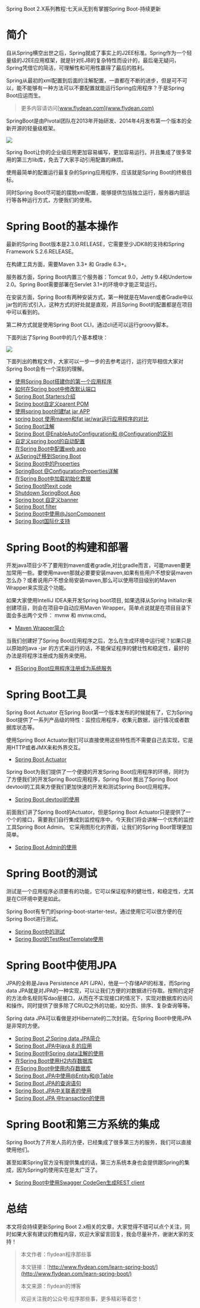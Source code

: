 Spring Boot 2.X系列教程:七天从无到有掌握Spring Boot-持续更新

# 简介

自从Spring横空出世之后，Spring就成了事实上的J2EE标准。Spring作为一个轻量级的J2EE应用框架，就是针对EJB的复杂特性而设计的，最后毫无疑问，Spring凭借它的简洁，可理解性和可用性赢得了最后的胜利。

Spring从最初的xml配置到后面的注解配置，一直都在不断的进步，但是可不可以，能不能够有一种方法可以不要配置就能运行Spring应用程序？于是Spring Boot应运而生。

> 更多内容请访问[www.flydean.com](www.flydean.com)

SpringBoot是由Pivotal团队在2013年开始研发、2014年4月发布第一个版本的全新开源的轻量级框架。

![](https://img-blog.csdnimg.cn/20200519220936364.png?x-oss-process=image/watermark,type_ZmFuZ3poZW5naGVpdGk,shadow_0,text_aHR0cDovL3d3dy5mbHlkZWFuLmNvbQ==,size_35,color_8F8F8F,t_70)

Spring Boot让你的企业级应用更加容易编写，更加容易运行。并且集成了很多常用的第三方lib库，免去了大家手动引用配置的麻烦。

使用最简单的配置运行最复杂的Spring应用程序，应该就是Spring Boot的终极目标。

同时Spring Boot尽可能的摆脱xml配置，能够提供包括独立运行，服务器内部运行等各种运行方式，方便我们的使用。

# Spring Boot的基本操作

最新的Spring Boot版本是2.3.0.RELEASE，它需要至少JDK8的支持和Spring Framework 5.2.6.RELEASE。

在构建工具方面，需要Maven 3.3+ 和 Gradle 6.3+。

服务器方面，Spring Boot内置三个服务器：Tomcat 9.0，Jetty 9.4和Undertow 2.0。Spring Boot需要部署在Servlet 3.1+的环境中才能正常运行。

在安装方面，Spring Boot有两种安装方式，第一种就是在Maven或者Gradle中以jar包的形式引入，这种方式的好处就是直观，并且Spring Boot的配置都是在项目中可以看到的。

第二种方式就是使用Spring Boot CLI，通过cli还可以运行groovy脚本。

下面列出了Spring Boot中的几个基本模块：

![](https://img-blog.csdnimg.cn/20200519230601826.png?x-oss-process=image/watermark,type_ZmFuZ3poZW5naGVpdGk,shadow_0,text_aHR0cDovL3d3dy5mbHlkZWFuLmNvbQ==,size_35,color_8F8F8F,t_70)

下面列出的教程文件，大家可以一步一步的去参考运行，运行完毕相信大家对Spring Boot会有一个深刻的理解。

* [使用Spring Boot搭建你的第一个应用程序](https://blog.csdn.net/superfjj/article/details/104059204)
* [如何在Spring boot中修改默认端口](https://blog.csdn.net/superfjj/article/details/104067691)
* [Spring Boot Starters介绍](https://blog.csdn.net/superfjj/article/details/104073953)
* [Spring boot自定义parent POM](https://blog.csdn.net/superfjj/article/details/104086259)
* [使用spring boot创建fat jar APP](https://blog.csdn.net/superfjj/article/details/104094146)
* [spring boot 使用maven和fat jar/war运行应用程序的对比](https://blog.csdn.net/superfjj/article/details/104098555)
* [Spring Boot注解](https://blog.csdn.net/superfjj/article/details/104112926)
* [Spring Boot @EnableAutoConfiguration和 @Configuration的区别](https://blog.csdn.net/superfjj/article/details/104152621)
* [自定义spring boot的自动配置](https://blog.csdn.net/superfjj/article/details/104165368)
* [在Spring Boot中配置web app](https://blog.csdn.net/superfjj/article/details/104178295)
* [从Spring迁移到Spring Boot](https://blog.csdn.net/superfjj/article/details/104192355)
* [Spring Boot中的Properties](https://blog.csdn.net/superfjj/article/details/104243859)
* [SpringBoot @ConfigurationProperties详解](https://blog.csdn.net/superfjj/article/details/104258460)
* [在Spring Boot中加载初始化数据](https://blog.csdn.net/superfjj/article/details/104273470)
* [Spring Boot的exit code](https://blog.csdn.net/superfjj/article/details/104290745)
* [Shutdown SpringBoot App](https://blog.csdn.net/superfjj/article/details/104306985)
* [Spring boot 自定义banner](https://blog.csdn.net/superfjj/article/details/104338704)
* [Spring Boot filter](https://blog.csdn.net/superfjj/article/details/104353494)
* [Spring Boot中使用@JsonComponent](https://blog.csdn.net/superfjj/article/details/104387103)
* [Spring Boot国际化支持](https://blog.csdn.net/superfjj/article/details/104422396)
  
# Spring Boot的构建和部署

开发java项目少不了要用到maven或者gradle,对比gradle而言，可能maven要更加常用一些。要使用maven那就必要要安装maven,如果有些用户不想安装maven怎么办？或者说用户不想全局安装maven,那么可以使用项目级别的Maven Wrapper来实现这个功能。

如果大家使用IntelliJ IDEA来开发Spring boot项目, 如果选择从Spring Initializr来创建项目，则会在项目中自动应用Maven Wrapper。简单点说就是在项目目录下面会多出两个文件： mvnw 和 mvnw.cmd。

* [Maven Wrapper简介](https://blog.csdn.net/superfjj/article/details/104106831)

当我们创建好了Spring Boot应用程序之后，怎么在生成环境中运行呢？如果只是以原始的java -jar 的方式来运行的话，不能保证程序的健壮性和稳定性，最好的办法是将程序注册成为服务来使用。

* [将Spring Boot应用程序注册成为系统服务](https://blog.csdn.net/superfjj/article/details/104473727)

# Spring Boot工具

Spring Boot Actuator 在Spring Boot第一个版本发布的时候就有了，它为Spring Boot提供了一系列产品级的特性：监控应用程序，收集元数据，运行情况或者数据库状态等。

使用Spring Boot Actuator我们可以直接使用这些特性而不需要自己去实现，它是用HTTP或者JMX来和外界交互。

* [Spring Boot Actuator](https://blog.csdn.net/superfjj/article/details/104232517)

Spring Boot为我们提供了一个便捷的开发Spring Boot应用程序的环境，同时为了方便我们的开发Spring Boot应用程序，Spring Boot 推出了Spring Boot devtool的工具来方便我们更加快速的开发和测试Spring Boot应用程序。

* [Spring Boot devtool的使用](https://blog.csdn.net/superfjj/article/details/104438817)

前面我们讲了Spring Boot的Actuator。但是Spring Boot Actuator只是提供了一个个的接口，需要我们自行集成到监控程序中。今天我们将会讲解一个优秀的监控工具Spring Boot Admin。 它采用图形化的界面，让我们的Spring Boot管理更加简单。

* [Spring Boot Admin的使用](https://blog.csdn.net/superfjj/article/details/104454803)



# Spring Boot的测试

测试是一个应用程序必须要有的功能，它可以保证程序的健壮性，和稳定性，尤其是在CI环境中更是如此。

Spring Boot有专门的spring-boot-starter-test，通过使用它可以很方便的在Spring Boot进行测试。

* [Spring Boot中的测试](https://blog.csdn.net/superfjj/article/details/104206183)
* [Spring Boot的TestRestTemplate使用](https://blog.csdn.net/superfjj/article/details/104219960)


# Spring Boot中使用JPA

JPA的全称是Java Persistence API (JPA)，他是一个存储API的标准，而Spring data JPA就是对JPA的一种实现，可以让我们方便的对数据进行存取。按照约定好的方法命名规则写dao层接口，从而在不实现接口的情况下，实现对数据库的访问和操作。同时提供了很多除了CRUD之外的功能，如分页、排序、复杂查询等等。

Spring data JPA可以看做是对Hibernate的二次封装。在Spring Boot中使用JPA是非常的方便。

* [Spring Boot 之Spring data JPA简介](https://blog.csdn.net/superfjj/article/details/104490203)
* [Spring Boot JPA中java 8 的应用](https://blog.csdn.net/superfjj/article/details/104530224)
* [Spring Boot中Spring data注解的使用](https://blog.csdn.net/superfjj/article/details/104550936)
* [在Spring Boot使用H2内存数据库](https://blog.csdn.net/superfjj/article/details/104569151)
* [在Spring Boot中使用内存数据库](https://blog.csdn.net/superfjj/article/details/104586722)
* [Spring Boot JPA中使用@Entity和@Table](https://blog.csdn.net/superfjj/article/details/104604957)
* [Spring Boot JPA的查询语句](https://blog.csdn.net/superfjj/article/details/104625730)
* [Spring Boot JPA中关联表的使用](https://blog.csdn.net/superfjj/article/details/104646904)
* [Spring Boot JPA 中transaction的使用](https://blog.csdn.net/superfjj/article/details/104689037)

# Spring Boot和第三方系统的集成

Spring Boot为了开发人员的方便，已经集成了很多第三方的服务，我们可以直接使用他们。

甚至如果Spring官方没有提供集成的话，第三方系统本身也会提供跟Spring的集成，因为Spring的使用实在是太广泛了。

* [Spring Boot中使用Swagger CodeGen生成REST client](https://blog.csdn.net/superfjj/article/details/104369249)


# 总结

本文将会持续更新Spring Boot 2.x相关的文章，大家觉得不错可以点个关注，同时如果大家有建议的教程内容，欢迎大家留言回复，我会尽量补齐，谢谢大家的支持！

> 本文作者：flydean程序那些事
> 
> 本文链接：[http://www.flydean.com/learn-spring-boot/](http://www.flydean.com/learn-spring-boot/)
> 
> 本文来源：flydean的博客
> 
> 欢迎关注我的公众号:程序那些事，更多精彩等着您！

